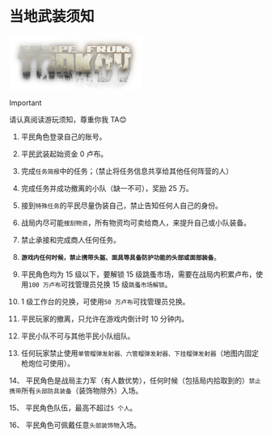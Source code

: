 # 当地武装须知
![imgs](/src/imgs/eft-logo-1.png)
> [!IMPORTANT]
> 请认真阅读游玩须知，尊重你我 TA😊

1. 平民角色登录自己的账号。

2. 平民武装起始资金 0 卢布。

3. 完成`任务简报`中的任务；（禁止将任务信息共享给其他任何阵营的人）

4. 完成任务并成功撤离的小队（缺一不可），奖励 25 万。

5. 接到`特殊任务`的平民尽量伪装自己，禁止告知任何人自己的身份。

6. 战局内尽可能`搜刮物资`，所有物资均可卖给商人，来提升自己或小队装备。

7. 禁止承接和完成商人任何任务。

8. **`游戏内任何时候，禁止携带头盔、面具等具备防护功能的头部或面部装备`**。

9. 平民角色均为 15 级以下，要解锁 15 级跳蚤市场，需要在战局内积累卢布，使用`100 万卢布`可找管理员兑换 15 级`跳蚤市场解锁`。

10. 1 级工作台的兑换，可使用`50 万卢布`可找管理员兑换。

11. 平民玩家的撤离，只允许在游戏内倒计时 10 分钟内。

12. 平民小队不可与其他平民小队组队。

13. 任何玩家禁止使用`单管榴弹发射器、六管榴弹发射器、下挂榴弹发射器`（地图内固定枪炮位可使用）。

14、 平民角色是战局主力军（有人数优势），任何时候（包括局内拾取到的）`禁止携带`所有`头部防具装备`（装饰物除外）入场。

15、 平民角色队伍，最高不超过`5 个人`。

16、 平民角色可佩戴任意`头部装饰物`入场。
